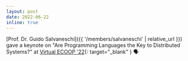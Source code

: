 ```yaml
---
layout: post
date: 2022-06-22
inline: true
---
```


[Prof. Dr. Guido Salvaneschi]({{ '/members/salvaneschi' | relative_url }}) gave a keynote on "Are Programming Languages the Key to Distributed Systems?" at [Virtual ECOOP '22](https://2022.ecoop.org){: target="_blank" } 🗣
